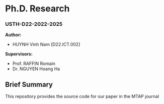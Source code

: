 # Ph.D. Research
### USTH-D22-2022-2025

**Author:** 
* HUYNH Vinh Nam [D22.ICT.002]

**Supervisors:**
* Prof. RAFFIN Romain
* Dr. NGUYEN Hoang Ha

## Brief Summary
This repository provides the source code for our paper in the MTAP journal